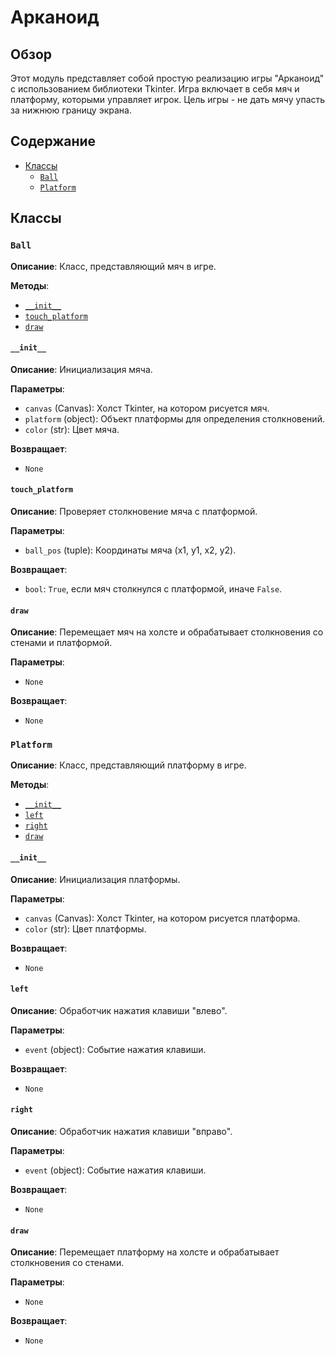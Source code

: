 # Арканоид

## Обзор

Этот модуль представляет собой простую реализацию игры "Арканоид" с использованием библиотеки Tkinter. Игра включает в себя мяч и платформу, которыми управляет игрок. Цель игры - не дать мячу упасть за нижнюю границу экрана.

## Содержание

- [Классы](#классы)
  - [`Ball`](#class-ball)
  - [`Platform`](#class-platform)

## Классы

### `Ball`

**Описание**: Класс, представляющий мяч в игре.

**Методы**:
- [`__init__`](#__init__)
- [`touch_platform`](#touch_platform)
- [`draw`](#draw)

#### `__init__`

**Описание**: Инициализация мяча.

**Параметры**:
- `canvas` (Canvas): Холст Tkinter, на котором рисуется мяч.
- `platform` (object): Объект платформы для определения столкновений.
- `color` (str): Цвет мяча.

**Возвращает**:
- `None`

#### `touch_platform`

**Описание**: Проверяет столкновение мяча с платформой.

**Параметры**:
- `ball_pos` (tuple): Координаты мяча (x1, y1, x2, y2).

**Возвращает**:
- `bool`: `True`, если мяч столкнулся с платформой, иначе `False`.

#### `draw`

**Описание**: Перемещает мяч на холсте и обрабатывает столкновения со стенами и платформой.

**Параметры**:
- `None`

**Возвращает**:
- `None`

### `Platform`

**Описание**: Класс, представляющий платформу в игре.

**Методы**:
- [`__init__`](#__init__-1)
- [`left`](#left)
- [`right`](#right)
- [`draw`](#draw-1)

#### `__init__`

**Описание**: Инициализация платформы.

**Параметры**:
- `canvas` (Canvas): Холст Tkinter, на котором рисуется платформа.
- `color` (str): Цвет платформы.

**Возвращает**:
- `None`

#### `left`

**Описание**: Обработчик нажатия клавиши "влево".

**Параметры**:
- `event` (object): Событие нажатия клавиши.

**Возвращает**:
- `None`

#### `right`

**Описание**: Обработчик нажатия клавиши "вправо".

**Параметры**:
- `event` (object): Событие нажатия клавиши.

**Возвращает**:
- `None`

#### `draw`

**Описание**: Перемещает платформу на холсте и обрабатывает столкновения со стенами.

**Параметры**:
- `None`

**Возвращает**:
- `None`